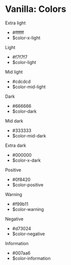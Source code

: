 # Vanilla: Colors

Extra light
- #ffffff
- $color-x-light

Light
- #f7f7f7
- $color-light

Mid light
- #cdcdcd
- $color-mid-light

Dark
- #666666
- $color-dark

Mid dark
- #333333
- $color-mid-dark

Extra dark
- #000000
- $color-x-dark

Positive
- #0f8420
- $color-positive

Warning
- #f99b11
- $color-warning

Negative
- #d73024
- $color-negative


Information
- #007aa6
- $color-information
